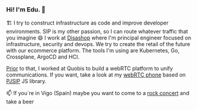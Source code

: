 ### Hi! I'm Edu. 👋

<!--
**edalonso/edalonso** is a ✨ _special_ ✨ repository because its `README.md` (this file) appears on your GitHub profile.

Here are some ideas to get you started:

- 🔭 I’m currently working on ...
- 🌱 I’m currently learning ...
- 👯 I’m looking to collaborate on ...
- 🤔 I’m looking for help with ...
- 💬 Ask me about ...
- 📫 How to reach me: ...
- 😄 Pronouns: ...
- ⚡ Fun fact: ...
-->

🏗 I try to construct infrastructure as code and improve developer environments. SIP is my other passion, so I can route whatever traffic that you imagine 😄
I work at [Disashop](https://www.disashop.com/) where I'm principal engineer focused on infrastructure, security and devops. We try to create the retail of the future with our ecommerce platform. The tools I'm using are Kubernetes, Go, Crossplane, ArgoCD and HCI.

[Prior](linkedin.com/in/eduardo-alonso-gil-40494851) to that, I worked at Quobis to build a webRTC platform to unify communications. If you want, take a look at my [webRTC phone](https://github.com/edalonso/webrtc-phone) based on [PJSIP](https://www.pjsip.org/) JS library.

📫 If you`re in Vigo (Spain) maybe you want to come to a [rock concert](https://www.youtube.com/watch?v=TmrW8FrUXW0) and take a beer
